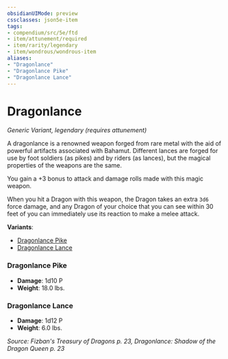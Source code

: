 ```yaml
---
obsidianUIMode: preview
cssclasses: json5e-item
tags:
- compendium/src/5e/ftd
- item/attunement/required
- item/rarity/legendary
- item/wondrous/wondrous-item
aliases: 
- "Dragonlance"
- "Dragonlance Pike"
- "Dragonlance Lance"
---
```

# Dragonlance
*Generic Variant, legendary (requires attunement)*  


A dragonlance is a renowned weapon forged from rare metal with the aid of powerful artifacts associated with Bahamut. Different lances are forged for use by foot soldiers (as pikes) and by riders (as lances), but the magical properties of the weapons are the same.

You gain a +3 bonus to attack and damage rolls made with this magic weapon.

When you hit a Dragon with this weapon, the Dragon takes an extra `3d6` force damage, and any Dragon of your choice that you can see within 30 feet of you can immediately use its reaction to make a melee attack.

**Variants**:
- [Dragonlance Pike](#Dragonlance%20Pike)
- [Dragonlance Lance](#Dragonlance%20Lance)

### Dragonlance Pike

- **Damage**: 1d10 P
- **Weight**: 18.0 lbs.

### Dragonlance Lance

- **Damage**: 1d12 P
- **Weight**: 6.0 lbs.


*Source: Fizban's Treasury of Dragons p. 23, Dragonlance: Shadow of the Dragon Queen p. 23*